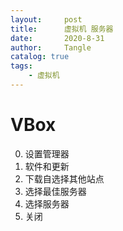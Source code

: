 ```yaml
---
layout:     post
title:      虚拟机 服务器
date:       2020-8-31
author:     Tangle
catalog: true
tags:
    - 虚拟机
---
```


# VBox

0. 设置管理器
0. 软件和更新
0. 下载自选择其他站点
0. 选择最佳服务器
0. 选择服务器
0. 关闭
